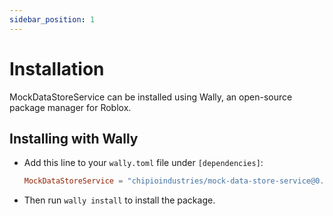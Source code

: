 ```yaml
---
sidebar_position: 1
---
```


# Installation

MockDataStoreService can be installed using Wally, an open-source package manager for Roblox.

## Installing with Wally

* Add this line to your `wally.toml` file under `[dependencies]`:

	```toml
	MockDataStoreService = "chipioindustries/mock-data-store-service@0.1.0"
	```

* Then run `wally install` to install the package.
